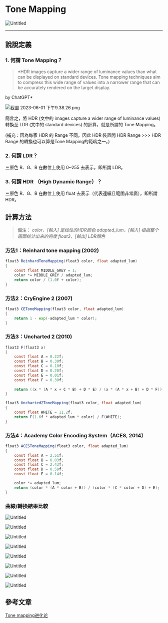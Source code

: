 # Tone Mapping

![Untitled](Tone%20Mapping%2036bde569339542909ec2914e9a8a9cb6/Untitled.png)

---

## 說說定義

### 1. 何謂 Tone Mapping？

> *HDR images capture a wider range of luminance values than what can be displayed on standard devices. Tone mapping techniques aim to compress this wide range of values into a narrower range that can be accurately rendered on the target display.

by ChatGPT*
> 

![截圖 2023-06-01 下午9.38.26.png](Tone%20Mapping%2036bde569339542909ec2914e9a8a9cb6/%25E6%2588%25AA%25E5%259C%2596_2023-06-01_%25E4%25B8%258B%25E5%258D%25889.38.26.png)

簡言之，將 HDR (文中的 images capture a wider range of luminance values) 轉換至 LDR (文中的 standard devices) 的計算，就是所謂的 Tone Mapping。

(補充：因為每家 HDR 的 Range 不同，因此 HDR 裝置間 HDR Range >>> HDR Range 的轉換也可以算是Tone Mapping的範疇之一。)

### 2. 何謂 LDR？

三原色 R、G、B 在數位上使用 0~255 去表示，即所謂 LDR。

### 3. 何謂 HDR （High Dynamic Range）？

三原色 R、G、B 在數位上使用 float 去表示（代表連續且範圍非常廣），即所謂 HDR。

## 計算方法

> 備注：
*color，[輸入] 是线性的HDR颜色
adapted_lum，[輸入] 根据整个画面统计出来的亮度
float3，[輸出] LDR顏色*
> 

### 方法1：Reinhard tone mapping (2002)

```glsl
float3 ReinhardToneMapping(float3 color, float adapted_lum) 
{
    const float MIDDLE_GREY = 1;
    color *= MIDDLE_GREY / adapted_lum;
    return color / (1.0f + color);
}
```

### 方法2：CryEngine 2 (2007)

```glsl
float3 CEToneMapping(float3 color, float adapted_lum) 
{
    return 1 - exp(-adapted_lum * color);
}
```

### 方法3：Uncharted 2 (2010)

```glsl
float3 F(float3 x)
{
	const float A = 0.22f;
	const float B = 0.30f;
	const float C = 0.10f;
	const float D = 0.20f;
	const float E = 0.01f;
	const float F = 0.30f;
 
	return ((x * (A * x + C * B) + D * E) / (x * (A * x + B) + D * F)) - E / F;
}

float3 Uncharted2ToneMapping(float3 color, float adapted_lum)
{
	const float WHITE = 11.2f;
	return F(1.6f * adapted_lum * color) / F(WHITE);
}
```

### 方法4：Academy Color Encoding System（ACES, 2014）

```glsl
float3 ACESToneMapping(float3 color, float adapted_lum)
{
	const float A = 2.51f;
	const float B = 0.03f;
	const float C = 2.43f;
	const float D = 0.59f;
	const float E = 0.14f;

	color *= adapted_lum;
	return (color * (A * color + B)) / (color * (C * color + D) + E);
}
```

### 曲線/轉換結果比較

![Untitled](Tone%20Mapping%2036bde569339542909ec2914e9a8a9cb6/Untitled%201.png)

![Untitled](Tone%20Mapping%2036bde569339542909ec2914e9a8a9cb6/Untitled%202.png)

![Untitled](Tone%20Mapping%2036bde569339542909ec2914e9a8a9cb6/Untitled%203.png)

![Untitled](Tone%20Mapping%2036bde569339542909ec2914e9a8a9cb6/Untitled%204.png)

![Untitled](Tone%20Mapping%2036bde569339542909ec2914e9a8a9cb6/Untitled%205.png)

![Untitled](Tone%20Mapping%2036bde569339542909ec2914e9a8a9cb6/Untitled%206.png)

![Untitled](Tone%20Mapping%2036bde569339542909ec2914e9a8a9cb6/Untitled%207.png)

![Untitled](Tone%20Mapping%2036bde569339542909ec2914e9a8a9cb6/Untitled%208.png)

## 參考文章

[Tone mapping进化论](https://zhuanlan.zhihu.com/p/21983679)